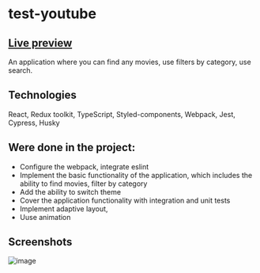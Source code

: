 # test-youtube

## [Live preview](https://65638f91e167cf20a35302b8--wondrous-crumble-322b74.netlify.app/)

An application where you can find any movies, use filters by category, use search.

## Technologies
React, Redux toolkit, TypeScript, Styled-components, Webpack, Jest, Cypress, Husky

## Were done in the project:
* Configure the webpack, integrate eslint
* Implement the basic functionality of the application, which includes the ability to find movies, filter by category
* Add the ability to switch theme
* Cover the application functionality with integration and unit tests
* Implement adaptive layout, 
* Uuse animation

## Screenshots
![image](https://github.com/EvgeniyaDanilovich/test-youtube/assets/68774339/bf529757-be28-4ac8-8e52-4d3fccc8f2de)


